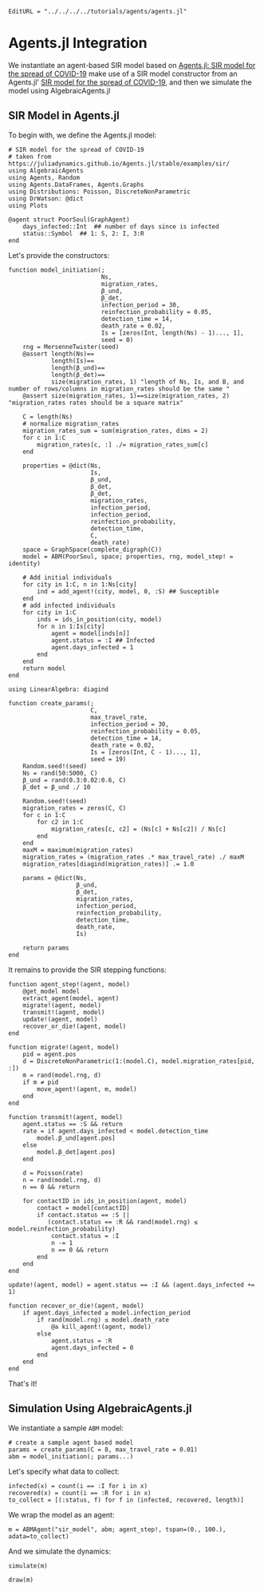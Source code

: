 ```@meta
EditURL = "../../../../tutorials/agents/agents.jl"
```

# Agents.jl Integration

We instantiate an agent-based SIR model based on [Agents.jl: SIR model for the spread of COVID-19](https://juliadynamics.github.io/Agents.jl/stable/examples/sir/) make use of a SIR model constructor from an Agents.jl' [SIR model for the spread of COVID-19](https://juliadynamics.github.io/Agents.jl/stable/examples/sir/), and then we simulate the model using AlgebraicAgents.jl

## SIR Model in Agents.jl

To begin with, we define the Agents.jl model:

````@example agents
# SIR model for the spread of COVID-19
# taken from https://juliadynamics.github.io/Agents.jl/stable/examples/sir/
using AlgebraicAgents
using Agents, Random
using Agents.DataFrames, Agents.Graphs
using Distributions: Poisson, DiscreteNonParametric
using DrWatson: @dict
using Plots

@agent struct PoorSoul(GraphAgent)
    days_infected::Int  ## number of days since is infected
    status::Symbol  ## 1: S, 2: I, 3:R
end
````

Let's provide the constructors:

````@example agents
function model_initiation(;
                          Ns,
                          migration_rates,
                          β_und,
                          β_det,
                          infection_period = 30,
                          reinfection_probability = 0.05,
                          detection_time = 14,
                          death_rate = 0.02,
                          Is = [zeros(Int, length(Ns) - 1)..., 1],
                          seed = 0)
    rng = MersenneTwister(seed)
    @assert length(Ns)==
            length(Is)==
            length(β_und)==
            length(β_det)==
            size(migration_rates, 1) "length of Ns, Is, and B, and number of rows/columns in migration_rates should be the same "
    @assert size(migration_rates, 1)==size(migration_rates, 2) "migration_rates rates should be a square matrix"

    C = length(Ns)
    # normalize migration_rates
    migration_rates_sum = sum(migration_rates, dims = 2)
    for c in 1:C
        migration_rates[c, :] ./= migration_rates_sum[c]
    end

    properties = @dict(Ns,
                       Is,
                       β_und,
                       β_det,
                       β_det,
                       migration_rates,
                       infection_period,
                       infection_period,
                       reinfection_probability,
                       detection_time,
                       C,
                       death_rate)
    space = GraphSpace(complete_digraph(C))
    model = ABM(PoorSoul, space; properties, rng, model_step! = identity)

    # Add initial individuals
    for city in 1:C, n in 1:Ns[city]
        ind = add_agent!(city, model, 0, :S) ## Susceptible
    end
    # add infected individuals
    for city in 1:C
        inds = ids_in_position(city, model)
        for n in 1:Is[city]
            agent = model[inds[n]]
            agent.status = :I ## Infected
            agent.days_infected = 1
        end
    end
    return model
end

using LinearAlgebra: diagind

function create_params(;
                       C,
                       max_travel_rate,
                       infection_period = 30,
                       reinfection_probability = 0.05,
                       detection_time = 14,
                       death_rate = 0.02,
                       Is = [zeros(Int, C - 1)..., 1],
                       seed = 19)
    Random.seed!(seed)
    Ns = rand(50:5000, C)
    β_und = rand(0.3:0.02:0.6, C)
    β_det = β_und ./ 10

    Random.seed!(seed)
    migration_rates = zeros(C, C)
    for c in 1:C
        for c2 in 1:C
            migration_rates[c, c2] = (Ns[c] + Ns[c2]) / Ns[c]
        end
    end
    maxM = maximum(migration_rates)
    migration_rates = (migration_rates .* max_travel_rate) ./ maxM
    migration_rates[diagind(migration_rates)] .= 1.0

    params = @dict(Ns,
                   β_und,
                   β_det,
                   migration_rates,
                   infection_period,
                   reinfection_probability,
                   detection_time,
                   death_rate,
                   Is)

    return params
end
````

It remains to provide the SIR stepping functions:

````@example agents
function agent_step!(agent, model)
    @get_model model
    extract_agent(model, agent)
    migrate!(agent, model)
    transmit!(agent, model)
    update!(agent, model)
    recover_or_die!(agent, model)
end

function migrate!(agent, model)
    pid = agent.pos
    d = DiscreteNonParametric(1:(model.C), model.migration_rates[pid, :])
    m = rand(model.rng, d)
    if m ≠ pid
        move_agent!(agent, m, model)
    end
end

function transmit!(agent, model)
    agent.status == :S && return
    rate = if agent.days_infected < model.detection_time
        model.β_und[agent.pos]
    else
        model.β_det[agent.pos]
    end

    d = Poisson(rate)
    n = rand(model.rng, d)
    n == 0 && return

    for contactID in ids_in_position(agent, model)
        contact = model[contactID]
        if contact.status == :S ||
           (contact.status == :R && rand(model.rng) ≤ model.reinfection_probability)
            contact.status = :I
            n -= 1
            n == 0 && return
        end
    end
end

update!(agent, model) = agent.status == :I && (agent.days_infected += 1)

function recover_or_die!(agent, model)
    if agent.days_infected ≥ model.infection_period
        if rand(model.rng) ≤ model.death_rate
            @a kill_agent!(agent, model)
        else
            agent.status = :R
            agent.days_infected = 0
        end
    end
end
````

That's it!

## Simulation Using AlgebraicAgents.jl

We instantiate a sample `ABM` model:

````@example agents
# create a sample agent based model
params = create_params(C = 8, max_travel_rate = 0.01)
abm = model_initiation(; params...)
````

Let's specify what data to collect:

````@example agents
infected(x) = count(i == :I for i in x)
recovered(x) = count(i == :R for i in x)
to_collect = [(:status, f) for f in (infected, recovered, length)]
````

We wrap the model as an agent:

````@example agents
m = ABMAgent("sir_model", abm; agent_step!, tspan=(0., 100.), adata=to_collect)
````

And we simulate the dynamics:

````@example agents
simulate(m)
````

````@example agents
draw(m)
````

